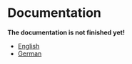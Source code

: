 # Documentation

**The documentation is not finished yet!**

* [English](en-US/README.md)
* [German](de-DE/README.md)